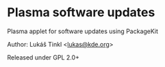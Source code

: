# Plasma software updates
Plasma applet for software updates using PackageKit

Author: Lukáš Tinkl &lt;lukas@kde.org&gt;

Released under GPL 2.0+
